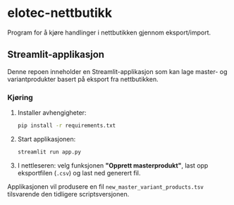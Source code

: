 # elotec-nettbutikk

Program for å kjøre handlinger i nettbutikken gjennom eksport/import.

## Streamlit-applikasjon

Denne repoen inneholder en Streamlit-applikasjon som kan lage master- og variantprodukter basert på eksport fra nettbutikken.

### Kjøring

1. Installer avhengigheter:
   ```bash
   pip install -r requirements.txt
   ```
2. Start applikasjonen:
   ```bash
   streamlit run app.py
   ```
3. I nettleseren: velg funksjonen **"Opprett masterprodukt"**, last opp eksportfilen (`.csv`) og last ned generert fil.

Applikasjonen vil produsere en fil `new_master_variant_products.tsv` tilsvarende den tidligere scriptsversjonen.
